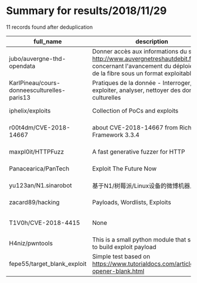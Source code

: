 
# Summary for results/2018/11/29
    
11 records found after deduplication

| full_name | description | html_url | matched_list | matched_count | pushed_at | size | stargazers_count | language | forks_count | vul_ids |
|---------------------------------------------|-----------------------------------------------------------------------------------------------------------------------------------------------------------|----------------------------------------------------------------|----------------|-----------------|---------------------------|--------|--------------------|------------|---------------|--------------------|
| jubo/auvergne-thd-opendata | Donner accès aux informations du site http://www.auvergnetreshautdebit.fr/ concernant l'avancement du déploiement de la fibre sous un format exploitable. | https://github.com/jubo/auvergne-thd-opendata | ['exploit'] | 1 | 2018-11-29 19:41:58+00:00 | 289 | 0 | Python | 0 | [] |
| KarlPineau/cours-donneesculturelles-paris13 | Pratiques de la donnée - Interroger, exploiter, analyser, nettoyer des données culturelles | https://github.com/KarlPineau/cours-donneesculturelles-paris13 | ['exploit'] | 1 | 2018-11-29 09:30:06+00:00 | 584 | 0 | | 0 | [] |
| iphelix/exploits | Collection of PoCs and exploits | https://github.com/iphelix/exploits | ['exploit'] | 1 | 2018-11-29 07:08:02+00:00 | 1030 | 4 | Python | 1 | [] |
| r00t4dm/CVE-2018-14667 | about CVE-2018-14667 from RichFaces Framework 3.3.4 | https://github.com/r00t4dm/CVE-2018-14667 | ['cve-2'] | 1 | 2018-11-29 02:48:17+00:00 | 17065 | 0 | HTML | 0 | ['CVE-2018-14667'] |
| maxpl0it/HTTPFuzz | A fast generative fuzzer for HTTP | https://github.com/maxpl0it/HTTPFuzz | ['exploit'] | 1 | 2018-11-29 20:30:41+00:00 | 26 | 13 | Python | 6 | [] |
| Panacearica/PanTech | Exploit The Future Now | https://github.com/Panacearica/PanTech | ['exploit'] | 1 | 2018-11-29 10:12:01+00:00 | 7 | 0 | HTML | 0 | [] |
| yu123an/N1.sinarobot | 基于N1/树莓派/Linux设备的微博机器人 | https://github.com/yu123an/N1.sinarobot | ['shellcode'] | 1 | 2018-11-29 12:08:07+00:00 | 6 | 4 | Shell | 0 | [] |
| zacard89/hacking | Payloads, Wordlists, Exploits | https://github.com/zacard89/hacking | ['exploit'] | 1 | 2018-11-29 11:55:52+00:00 | 0 | 0 | | 0 | [] |
| T1V0h/CVE-2018-4415 | None | https://github.com/T1V0h/CVE-2018-4415 | ['cve-2'] | 1 | 2018-11-29 14:09:31+00:00 | 3 | 0 | C | 0 | ['CVE-2018-4415'] |
| H4niz/pwntools | This is a small python module that support to build exploit payload | https://github.com/H4niz/pwntools | ['exploit'] | 1 | 2018-11-29 14:54:11+00:00 | 1 | 0 | | 0 | [] |
| fepe55/target_blank_exploit | Simple test based on https://www.tutorialdocs.com/article/html-opener-blank.html | https://github.com/fepe55/target_blank_exploit | ['exploit'] | 1 | 2018-11-29 20:56:37+00:00 | 23 | 0 | HTML | 0 | [] |
